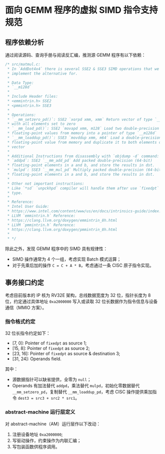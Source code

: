 # 面向 GEMM 程序的虚拟 SIMD 指令支持规范

## 程序依赖分析

通过阅读源码、查询手册与阅读反汇编，推测源 GEMM 程序有以下依赖：

```c
/* src/matmul.c:
 * In `AddDot4x4` there is several SSE2 & SSE3 SIMD operations that we need to
 * implement the alternative for.
 *
 * Data Type:
 * `__m128d`
 *
 * Include Header files:
 * <emmintrin.h> SSE2
 * <pmmintrin.h> SSE3
 *
 * Operations:
 * `__mm_setzero_pd()`: SSE2 `xorpd xmm, xmm` Return vector of type `__m128d`
 * with all elements set to zero
 * `__mm_load_pd()`: SSE2 `movapd xmm, m128` Load two double-precision
 * floating-point values from memory into a pointer of type `__m128d`
 * `__mm_loaddup_pd()`: SSE3 `movddup xmm, m64` Load a double-precision
 * floating-point value from memory and duplicate it to both elements of the
 * vector
 *
 * Additional Instructions from disassembly with `objdump -d` command:
 * `addpd`: SSE2 `__mm_add_pd` Add packed double-precision (64-bit)
 * floating-point elements in a and b, and store the results in dst.
 * `mulpd`: SSE3 `__mm_mul_pd` Multiply packed double-precision (64-bit)
 * floating-point elements in a and b, and store the results in dst.
 *
 * Other not important instructions:
 * Like `*sd` `unpckhpd` compiler will handle them after use `fixedpt` data
 * type.
 *
 * Reference:
 * Intel User Guide:
 * https://www.intel.com/content/www/us/en/docs/intrinsics-guide/index.html
 * LLVM `emmintrin.h` Reference:
 * https://clang.llvm.org/doxygen/emmintrin_8h.html
 * LLVM `pmmintrin.h` Reference:
 * https://clang.llvm.org/doxygen/pmmintrin_8h.html
 *
 * */
```

除此之外，发现 GEMM 程序中的 SIMD 具有规律性：

* SIMD 操作通常为 4 个一组，考虑实现 Batch 模式运算；
* 对于先乘后加的操作 `C = C + A * B`，考虑通过一条 CISC 原子指令实现。

## 事务接口约定

考虑目前版本的 IP 核为 RV32E 架构，总线数据宽度为 32 位，指针长度为 8 位，约定通过具体地址 `0xa2000000` 写入或读取 32 位长数据作为指令信息与设备通信（MMIO 方案）。

### 指令格式约定

32 位长指令约定如下：

* [7, 0]: Pointer of `fixedpt` as source 1;
* [15, 8]: Pointer of `fixedpt` as source 2;
* [23, 16]: Pointer of `fixedpt` as source & destination 3;
* [31, 24]: Operands field.

其中：

* 源数据指针可以缺省提供，全零为 `null`；
* Operands 有加法替代 `addpd`，乘法替代 `mulpd`，初始化零数据替代 `__mm_setzero_pd`，复制替代 `__mm_loaddup_pd`，考虑 CISC 操作提供乘加指令 `dest3 = src3 + src2 * src1`。

### abstract-machine 运行层定义

对 abstract-machine（AM）运行层作以下改动：

1. 注册设备地址 `0xa2000000`;
2. 写驱动操作，约束操作为内联汇编；
3. 写包装函数供程序调用。
